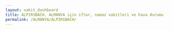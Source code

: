 ```yaml
---
layout: vakit_dashboard
title: ALPIRSBACH, ALMANYA için iftar, namaz vakitleri ve hava durumu - ilçe/eyalet seç
permalink: /ALMANYA/ALPIRSBACH/
---
```


<script type="text/javascript">
  var GLOBAL_COUNTRY = 'ALMANYA';
  var GLOBAL_CITY = 'ALPIRSBACH';
  var GLOBAL_STATE = '';
  var lat = 72;
  var lon = 21;
</script>
